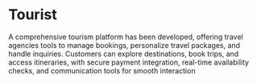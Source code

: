 # Tourist
A comprehensive tourism platform has been developed, offering travel agencies tools to manage bookings, personalize travel packages, and handle inquiries. Customers can explore destinations, book trips, and access itineraries, with secure payment integration, real-time availability checks, and communication tools for smooth interaction 
